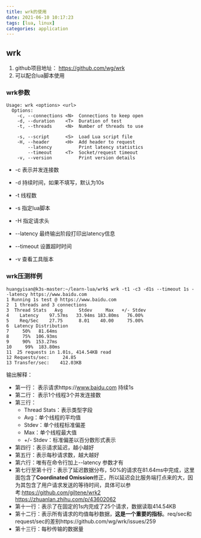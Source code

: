 ```yaml
---
title: wrk的使用
date: 2021-06-10 10:17:23
tags: [lua, linux]
categories: application
---
```


## wrk
1. github项目地址： https://github.com/wg/wrk
2. 可以配合lua脚本使用

### wrk参数

```shell
Usage: wrk <options> <url>                            
  Options:                                            
    -c, --connections <N>  Connections to keep open   
    -d, --duration    <T>  Duration of test           
    -t, --threads     <N>  Number of threads to use   
                                                      
    -s, --script      <S>  Load Lua script file       
    -H, --header      <H>  Add header to request      
        --latency          Print latency statistics   
        --timeout     <T>  Socket/request timeout     
    -v, --version          Print version details      

```

* -c 表示并发连接数

* -d 持续时间，如果不填写，默认为10s

* -t 线程数

* -s 指定lua脚本

* -H 指定请求头

* --latency 最终输出阶段打印出latency信息

* --timeout 设置超时时间

* -v 查看工具版本

### wrk压测样例

```shell
huangyisan@k3s-master:~/learn-lua/wrk$ wrk -t1 -c3 -d1s --timeout 1s --latency https://www.baidu.com
1 Running 1s test @ https://www.baidu.com
2  1 threads and 3 connections
3  Thread Stats   Avg      Stdev     Max   +/- Stdev
4    Latency    97.57ms   33.94ms 183.80ms   76.00%
5    Req/Sec    27.75      8.01    40.00     75.00%
6  Latency Distribution
7     50%   81.64ms
8     75%  106.93ms
9     90%  153.27ms
10     99%  183.80ms
11  25 requests in 1.01s, 414.54KB read
12 Requests/sec:     24.85
13 Transfer/sec:    412.03KB

```
输出解释：
* 第一行： 表示请求https://www.baidu.com 持续1s
* 第二行： 表示1个线程3个并发连接数
* 第三行：
  * Thread Stats：表示类型字段
  * Avg：单个线程的平均值
  * Stdev：单个线程标准偏差
  * Max：单个线程最大值
  * +/- Stdev：标准偏差以百分数形式表示
* 第四行：表示请求延迟，越小越好
* 第五行：表示每秒请求数，越大越好
* 第六行：唯有在命令行加上--latency 参数才有
* 第七行至第十行：表示了延迟数据分布，50%的请求在81.64ms中完成，这里面包含了**Coordinated Omission**修正，所以延迟会比服务端打点来的大，因为其包含了用户请求发送的等待时间，具体可以参考:https://github.com/giltene/wrk2 https://zhuanlan.zhihu.com/p/43602062
* 第十一行：表示了在固定的1s内完成了25个请求，数据读取414.54KB
* 第十二行：表示所有请求的均值每秒数据，**这是一个重要的指标**。req/sec和request/sec的差别https://github.com/wg/wrk/issues/259
* 第十三行：每秒传输的数据量

